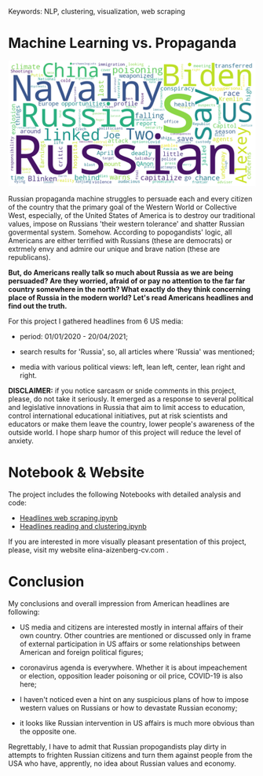 Keywords: NLP, clustering, visualization, web scraping

# Machine Learning vs. Propaganda

<img src="pictures/WordCloud.png" width="700"> 

Russian propaganda machine struggles to persuade each and every citizen of the country that the primary goal of the Western World or Collective West, especially, of the United States of America is to destroy our traditional values, impose on Russians 'their western tolerance' and shatter Russian govermental system. Somehow. According to popogandists' logic, all Americans are either terrified with Russians (these are democrats) or extrmely envy and admire our unique and brave nation (these are republicans).

**But, do Americans really talk so much about Russia as we are being persuaded? Are they worried, afraid of or pay no attention to the far far country somewhere in the north? What exactly do they think concerning place of Russia in the modern world? Let's read Americans headlines and find out the truth.**

For this project I gathered headlines from 6 US media:

- period: 01/01/2020 - 20/04/2021;

- search results for 'Russia', so, all articles where 'Russia' was mentioned;

- media with various political views: left, lean left, center, lean right and right. 


**DISCLAIMER:**
if you notice sarcasm or snide comments in this project, please, do not take it seriously. It emerged as a response to several political and legislative innovations in Russia that aim to limit access to education, control international educational initiatives, put at risk scientists and educators or make them leave the country, lower people's awareness of the outside world. I hope sharp humor of this project will reduce the level of anxiety.


# Notebook & Website

The project includes the following Notebooks with detailed analysis and code:

- [Headlines web scraping.ipynb](https://github.com/ElinaAizenberg/Machine-Learning-vs-Propaganda---Project/blob/main/Headlines%20web%20scraping.ipynb)
- [Headlines reading and clustering.ipynb](https://github.com/ElinaAizenberg/Machine-Learning-vs-Propaganda---Project/blob/main/Headlines%20reading%20and%20clustering.ipynb)

If you are interested in more visually pleasant presentation of this project, please, visit my website elina-aizenberg-cv.com .

# Conclusion

My conclusions and overall impression from  American headlines are following:

- US media and citizens are interested mostly in internal affairs of their own country. Other countries are mentioned or discussed only in frame of external participation in US affairs or some relationships between American and foreign political figures;

- coronavirus agenda is everywhere. Whether it is about impeachement or election, opposition leader poisoning or oil price, COVID-19 is also here;

- I haven't noticed even a hint on any suspicious plans of how to impose western values on Russians or how to devastate Russian economy;

- it looks like Russian intervention in US affairs is much more obvious than the opposite one.


Regrettably, I have to admit that Russian propogandists play dirty in attempts to frighten Russian citizens and turn them against people from the USA who have, apprently, no idea about Russian values and economy. 
